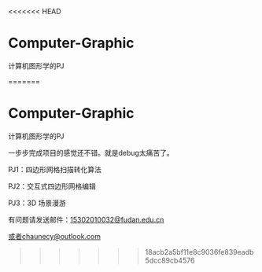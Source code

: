 <<<<<<< HEAD
# Computer-Graphic
计算机图形学的PJ

=======
# Computer-Graphic

计算机图形学的PJ

一步步完成项目的感觉还不错。就是debug太痛苦了。

PJ1：四边形网格扫描转化算法

PJ2：交互式四边形网格编辑

PJ3：3D 场景漫游



有问题请发送邮件：15302010032@fudan.edu.cn

或者chaunecy@outlook.com
>>>>>>> 18acb2a5bf11e8c9036fe839eadb5dcc89cb4576
